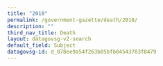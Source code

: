 ```yaml
---
title: "2010"
permalink: /government-gazette/death/2010/
description: ""
third_nav_title: Death
layout: datagovsg-v2-search
default_field: Subject
datagovsg-id: d_078ee9a54f263b05bfb04543703f8479
---
```

